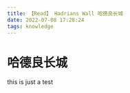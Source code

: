 ```yaml
---
title: 【Read】 Hadrians Wall 哈德良长城
date: 2022-07-08 17:28:24
tags: knowledge
---
```


# 哈德良长城

this is just a test